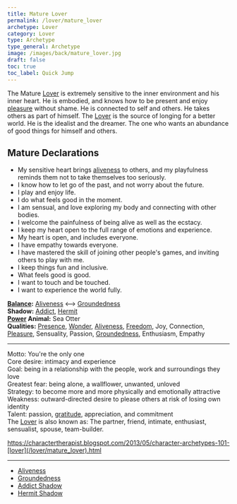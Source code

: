 ```yaml
---
title: Mature Lover
permalink: /lover/mature_lover
archetype: Lover
category: Lover
type: Archetype
type_general: Archetype
image: /images/back/mature_lover.jpg
draft: false
toc: true
toc_label: Quick Jump
---
```

 The Mature [Lover](/[lover](/lover/mature_lover)/mature_lover) is extremely sensitive to the inner environment and his inner heart. He is embodied, and knows how to be present and enjoy [pleasure](/lover/heart/care_giver/pleasure) without shame. He is connected to self and others. He takes others as part of himself. The [Lover](/[lover](/lover/mature_lover)/mature_lover) is the source of longing for a better world. He is the idealist and the dreamer. The one who wants an abundance of good things for himself and others.    
  
  
## Mature Declarations  
- My sensitive heart brings [aliveness](/lover/mature_lover/aliveness) to others, and my playfulness reminds them not to take themselves too seriously.   
- I know how to let go of the past, and not worry about the future.   
- I play and enjoy life.  
- I do what feels good in the moment.   
- I am sensual, and love exploring my body and connecting with other bodies.   
- I welcome the painfulness of being alive as well as the ecstacy.   
- I keep my heart open to the full range of emotions and experience.   
- My heart is open, and includes everyone.   
- I have empathy towards everyone.   
- I have mastered the skill of joining other people's games, and inviting others to play with me.   
- I keep things fun and inclusive.   
- What feels good is good.  
- I want to touch and be touched.   
- I want to experience the world fully.   
  
**[Balance](/king/body/ruler_and_judge/[balance](/king/body/ruler_and_judge/balance)):** [Aliveness](/lover/mature_lover/[aliveness](/lover/mature_lover/aliveness)) <--> [Groundedness](/lover/mature_lover/[groundedness](/lover/mature_lover/groundedness))  
**Shadow:** [Addict](/lover/mature_lover/addict_shadow), [Hermit](/lover/mature_lover/hermit_shadow)  
**[Power](/king/mature_king/[power](/king/mature_king/power)) Animal:** Sea Otter  
**Qualities:** [Presence](/lover/mind/innocent/[presence](/lover/mind/innocent/presence)), [Wonder](/lover/mind/innocent/[wonder](/lover/mind/innocent/wonder)), [Aliveness](/lover/mature_lover/[aliveness](/lover/mature_lover/aliveness)), [Freedom](/lover/spirit/jester/[freedom](/lover/spirit/jester/freedom)), Joy, Connection, [Pleasure](/lover/heart/care_giver/[pleasure](/lover/heart/care_giver/pleasure)), Sensuality, Passion, [Groundedness](/lover/mature_lover/[groundedness](/lover/mature_lover/groundedness)), Enthusiasm, Empathy  
  
---  
  
Motto: You're the only one  
Core desire: intimacy and experience  
Goal: being in a relationship with the people, work and surroundings they love  
Greatest fear: being alone, a wallflower, unwanted, unloved  
Strategy: to become more and more physically and emotionally attractive  
Weakness: outward-directed desire to please others at risk of losing own identity  
Talent: passion, [gratitude](/lover/heart/care_giver/gratitude), appreciation, and commitment  
The [Lover](/[lover](/lover/mature_lover)/mature_lover) is also known as: The partner, friend, intimate, enthusiast, sensualist, spouse, team-builder.  
  
https://charactertherapist.blogspot.com/2013/05/character-archetypes-101-[lover](/lover/mature_lover).html  

---
- [Aliveness](/lover/mature_lover/aliveness)
- [Groundedness](/lover/mature_lover/groundedness)
- [Addict Shadow](/lover/mature_lover/addict_shadow)
- [Hermit Shadow](/lover/mature_lover/hermit_shadow)
